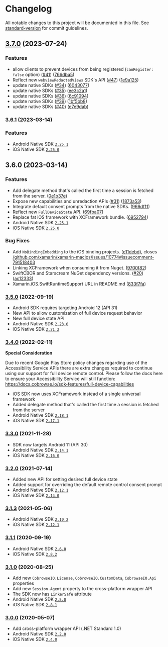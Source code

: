 # Changelog

All notable changes to this project will be documented in this file. See [standard-version](https://github.com/conventional-changelog/standard-version) for commit guidelines.

## [3.7.0](https://github.com/cobrowseio/cobrowse-sdk-xamarin/compare/v3.6.1...v3.7.0) (2023-07-24)


### Features

* allow clients to prevent devices from being registered (`canRegister: false` option) ([#41](https://github.com/cobrowseio/cobrowse-sdk-xamarin/issues/41)) ([766dba5](https://github.com/cobrowseio/cobrowse-sdk-xamarin/commit/766dba5ecd3fe569f75cad290e4111bdfbf7ddc4))
* Reflect new `webviewRedactedViews` SDK's API  ([#47](https://github.com/cobrowseio/cobrowse-sdk-xamarin/issues/47)) ([1e9a125](https://github.com/cobrowseio/cobrowse-sdk-xamarin/commit/1e9a12510bcbbed292d3d298f96be0b8f7d7fdfc))
* update native SDKs ([#34](https://github.com/cobrowseio/cobrowse-sdk-xamarin/issues/34)) ([6043077](https://github.com/cobrowseio/cobrowse-sdk-xamarin/commit/6043077fbdd6f356455bd560d78291e3288b12df))
* update native SDKs ([#35](https://github.com/cobrowseio/cobrowse-sdk-xamarin/issues/35)) ([ee3c2a1](https://github.com/cobrowseio/cobrowse-sdk-xamarin/commit/ee3c2a154415f1832f995bd2b6c1e4cef6d3a434))
* update native SDKs ([#36](https://github.com/cobrowseio/cobrowse-sdk-xamarin/issues/36)) ([6c91094](https://github.com/cobrowseio/cobrowse-sdk-xamarin/commit/6c91094d85e55ed63d35b002df02749da92a2768))
* update native SDKs ([#39](https://github.com/cobrowseio/cobrowse-sdk-xamarin/issues/39)) ([1bf5bb8](https://github.com/cobrowseio/cobrowse-sdk-xamarin/commit/1bf5bb81cf12dcb454fb1bd0d57e0a9d6d175341))
* update native SDKs ([#40](https://github.com/cobrowseio/cobrowse-sdk-xamarin/issues/40)) ([e7e9dab](https://github.com/cobrowseio/cobrowse-sdk-xamarin/commit/e7e9dabf8744d880b755f914283ec8ef589f791c))

### [3.6.1](https://github.com/cobrowseio/cobrowse-sdk-xamarin/compare/v3.6.0...v3.6.1) (2023-03-14)

### Features

* Android Native SDK [`2.25.1`](https://github.com/cobrowseio/cobrowse-sdk-android/blob/master/CHANGELOG.md#2251-2023-03-13)
* iOS Native SDK [`2.25.0`](https://github.com/cobrowseio/cobrowse-sdk-apple/blob/master/CHANGELOG.md#2250-2023-03-09)

## 3.6.0 (2023-03-14)

### Features

* Add delegate method that's called the first time a session is fetched from the server. ([0e1b37e](https://github.com/cobrowseio/cobrowse-sdk-xamarin/commit/0e1b37e81aea59c5f9c0ab1230fb6c4b66ee291c))
* Expose new capabilities and unredaction APIs ([#31](https://github.com/cobrowseio/cobrowse-sdk-xamarin/issues/31)) ([1873a53](https://github.com/cobrowseio/cobrowse-sdk-xamarin/commit/1873a53dcdd26852393c25f95e45f776ab652edd))
* Integrate default consent prompts from the native SDKs. ([966df11](https://github.com/cobrowseio/cobrowse-sdk-xamarin/commit/966df11ab45dfc2ab4fd3477c84f4d5990ec97f5))
* Reflect new `FullDeviceState` API. ([69fba07](https://github.com/cobrowseio/cobrowse-sdk-xamarin/commit/69fba078b79c1e15c717ef2bab4bc795ca2eedbb))
* Replace fat iOS framework with XCFramework bundle. ([6952794](https://github.com/cobrowseio/cobrowse-sdk-xamarin/commit/6952794424a6676f8a5748fc51a77d095325fe7d))
* Android Native SDK [`2.25.1`](https://github.com/cobrowseio/cobrowse-sdk-android/blob/master/CHANGELOG.md#2251-2023-03-13)
* iOS Native SDK [`2.25.0`](https://github.com/cobrowseio/cobrowse-sdk-apple/blob/master/CHANGELOG.md#2250-2023-03-09)

### Bug Fixes

* Add `NoBindingEmbedding` to the iOS binding projects. ([e11debd](https://github.com/cobrowseio/cobrowse-sdk-xamarin/commit/e11debd7375f6dafebcf0e56358718f2126605cb)), closes [/github.com/xamarin/xamarin-macios/issues/10774#issuecomment-791518403](https://github.com/cobrowseio//github.com/xamarin/xamarin-macios/issues/10774/issues/issuecomment-791518403)
* Linking XCFramework when consuming it from Nuget. ([9700f82](https://github.com/cobrowseio/cobrowse-sdk-xamarin/commit/9700f82d83bdabe9b6442ae58dfea21973d6ac57))
* SwiftCBOR and Starscream NuGet dependency versions. ([#20](https://github.com/cobrowseio/cobrowse-sdk-xamarin/issues/20)) ([ac12333](https://github.com/cobrowseio/cobrowse-sdk-xamarin/commit/ac123337b306ded0219676874d2ecb6e220a6993))
* Xamarin.iOS.SwiftRuntimeSupport URL in README.md ([833f7fa](https://github.com/cobrowseio/cobrowse-sdk-xamarin/commit/833f7fa5b19194181c9ce36f6c1c339a66fc6a99))

### [3.5.0](https://github.com/cobrowseio/cobrowse-sdk-xamarin/compare/7eb8ecd0b3380af4a2d6ccb57b57f4cef0eb3ff4...f8e14b8bd28bd1718414ce04f86d7f3db4e03e41) (2022-09-19)

- Android SDK requires targeting Android 12 (API 31)
- New API to allow customization of full device request behavior
- New full device state API
- Android Native SDK [`2.23.0`](https://github.com/cobrowseio/cobrowse-sdk-android-binary/blob/master/CHANGELOG.md#2230-2022-09-06)
- iOS Native SDK [`2.21.2`](https://github.com/cobrowseio/cobrowse-sdk-ios-binary/blob/master/CHANGELOG.md#2212-2022-08-29)

### [3.4.0](https://github.com/cobrowseio/cobrowse-sdk-xamarin/compare/72f46c5a9875bd473bdefc30f5c1b4d3fd808ed3...7eb8ecd0b3380af4a2d6ccb57b57f4cef0eb3ff4) (2022-02-11)

**Special Consideration**

Due to recent Google Play Store policy changes regarding use of the Accessibility Service APIs there are extra changes required to continue using our support for full device remote control. Please follow the docs here to ensure your Accessibility Service will still function: https://docs.cobrowse.io/sdk-features/full-device-capabilities

- iOS SDK now uses XCFramework instead of a single universal framework
- Added delegate method that's called the first time a session is fetched from the server
- Android Native SDK [`2.18.1`](https://github.com/cobrowseio/cobrowse-sdk-android-binary/blob/master/CHANGELOG.md#2181-2022-02-07)
- iOS Native SDK [`2.17.1`](https://github.com/cobrowseio/cobrowse-sdk-ios-binary/blob/master/CHANGELOG.md#2171-2022-02-07)

### [3.3.0](https://github.com/cobrowseio/cobrowse-sdk-xamarin/compare/dd8d665297d862e55c3e6cff3b902650f4be292b...72f46c5a9875bd473bdefc30f5c1b4d3fd808ed3) (2021-11-28)

- SDK now targets Android 11 (API 30)
- Android Native SDK [`2.14.1`](https://github.com/cobrowseio/cobrowse-sdk-android-binary/blob/master/CHANGELOG.md#2141-2021-11-15)
- iOS Native SDK [`2.16.0`](https://github.com/cobrowseio/cobrowse-sdk-ios-binary/blob/master/CHANGELOG.md#2160-2021-11-15)

### [3.2.0](https://github.com/cobrowseio/cobrowse-sdk-xamarin/compare/b1e462b5765b24fb9a41485678300592a93e6161...dd8d665297d862e55c3e6cff3b902650f4be292b) (2021-07-14)

- Added new API for setting desired full device state
- Added support for overriding the default remote control consent prompt
- Android Native SDK [`2.12.1`](https://github.com/cobrowseio/cobrowse-sdk-android-binary/blob/master/CHANGELOG.md#2121-2021-07-13)
- iOS Native SDK [`2.14.0`](https://github.com/cobrowseio/cobrowse-sdk-ios-binary/blob/master/CHANGELOG.md#2140---2021-07-13)

### [3.1.3](https://github.com/cobrowseio/cobrowse-sdk-xamarin/compare/5b02f087bdcc1709bc4292e9a441b51c1d12aa60...b1e462b5765b24fb9a41485678300592a93e6161) (2021-05-06)

- Android Native SDK [`2.10.2`](https://github.com/cobrowseio/cobrowse-sdk-android-binary/blob/master/CHANGELOG.md)
- iOS Native SDK [`2.12.1`](https://github.com/cobrowseio/cobrowse-sdk-ios-binary/blob/master/CHANGELOG.md)

### [3.1.1](https://github.com/cobrowseio/cobrowse-sdk-xamarin/compare/af3439a9df9dc1e93f1b5643d5fe69c8e4a9f193...5b02f087bdcc1709bc4292e9a441b51c1d12aa60) (2020-09-19)

- Android Native SDK [`2.6.0`](https://github.com/cobrowseio/cobrowse-sdk-android-binary/blob/master/CHANGELOG.md#250---2020-08-24)
- iOS Native SDK [`2.8.2`](https://github.com/cobrowseio/cobrowse-sdk-ios-binary/blob/master/CHANGELOG.md#280---2020-08-24)

### [3.1.0](https://github.com/cobrowseio/cobrowse-sdk-xamarin/compare/28ed3e8aaa9d19de8733f2e8800fc0c7f0dc4879...af3439a9df9dc1e93f1b5643d5fe69c8e4a9f193) (2020-08-25)

- Add new `CobrowseIO.License`, `CobrowseIO.CustomData`, `CobrowseIO.Api` properties
- Add new `Session.Agent` property to the cross-platform wrapper API
- The SDK now has `LinkerSafe` attribute
- Android Native SDK [`2.5.0`](https://github.com/cobrowseio/cobrowse-sdk-android-binary/blob/master/CHANGELOG.md#250---2020-08-24)
- iOS Native SDK [`2.8.1`](https://github.com/cobrowseio/cobrowse-sdk-ios-binary/blob/master/CHANGELOG.md#280---2020-08-24)

### [3.0.0](https://github.com/cobrowseio/cobrowse-sdk-xamarin/compare/27638c65b855d2e899e6626f47e68c99d6d52578...28ed3e8aaa9d19de8733f2e8800fc0c7f0dc4879) (2020-05-07)

- Add cross-platform wrapper API (.NET Standard 1.0)
- Android Native SDK [`2.2.0`](https://github.com/cobrowseio/cobrowse-sdk-android-binary/blob/master/CHANGELOG.md#200---2019-11-04)
- iOS Native SDK [`2.4.0`](https://github.com/cobrowseio/cobrowse-sdk-ios-binary/blob/master/CHANGELOG.md#240---2020-02-19)
